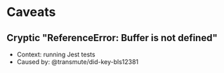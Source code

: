 # Caveats

## Cryptic "ReferenceError: Buffer is not defined"

- Context: running Jest tests
- Caused by: @transmute/did-key-bls12381